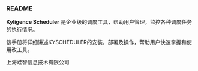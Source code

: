 ### README

**Kyligence Scheduler** 是企业级的调度工具，帮助用户管理，监控各种调度任务的执行情况。

该手册将详细讲述KYSCHEDULER的安装，部署及操作，帮助用户快速掌握和使用改工具。

上海跬智信息技术有限公司



